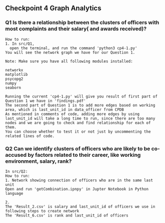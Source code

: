 ## Checkpoint 4 Graph Analytics

### Q1 Is there a relationship between the clusters of officers with most complaints and their salary( and awards received)?

```
How to run:
1. In src/Q1, 
  open the terminal, and run the command 'python3 cp4-1.py'
You will see the network graph we have for our Question 1.

Note: Make sure you have all following modules installed:

networkx
matplotlib
psycopg2
numpy
seaborn

Running the current 'cp4-1.py' will give you result of first part of Question 1 we have in 'findings.pdf'
The second part of Question 1 is to add more edges based on working area, which is last_unit_id in data_officer from CPDB
As mentioned in comments of code, adding more edges by using last_unit_id will take a long time to run, since there are too many nodes and we are going to check and find relationship for each of them. 
You can choose whether to test it or not just by uncommenting the related lines of code.
```
### Q2 Can we identify clusters of officers who are likely to be co-accused by factors related to their career, like working environment, salary, rank? 

```
In src/Q2:
How to run:
1. Network showing connection of officers who are in the same last unit
Open and run 'getCombination.ipnpy' in Jupter Notebook in Python language

2. 
The 'Result_2.csv' is salary and last_unit_id of officers we use in following steps to create network
The 'Result_6.csv' is rank and last_unit_id of officers
```


